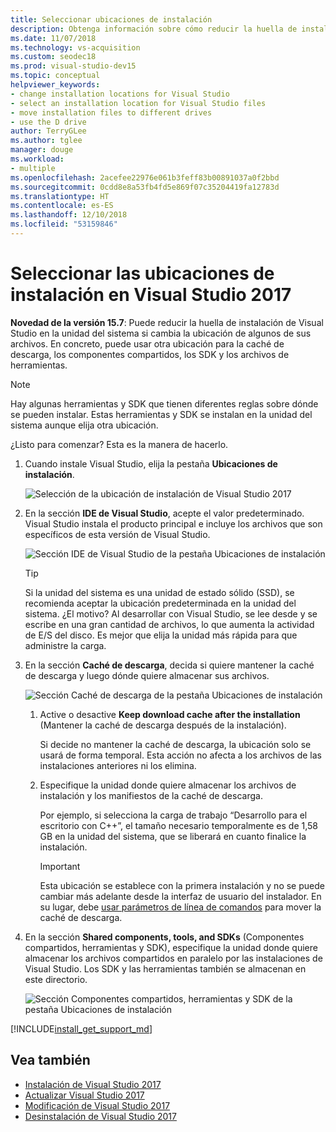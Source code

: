 ```yaml
---
title: Seleccionar ubicaciones de instalación
description: Obtenga información sobre cómo reducir la huella de instalación de Visual Studio en la unidad del sistema al cambiar la ubicación de la caché de descarga, los componentes compartidos, los SDK y las herramientas a otras unidades.
ms.date: 11/07/2018
ms.technology: vs-acquisition
ms.custom: seodec18
ms.prod: visual-studio-dev15
ms.topic: conceptual
helpviewer_keywords:
- change installation locations for Visual Studio
- select an installation location for Visual Studio files
- move installation files to different drives
- use the D drive
author: TerryGLee
ms.author: tglee
manager: douge
ms.workload:
- multiple
ms.openlocfilehash: 2acefee22976e061b3feff83b00891037a0f2bbd
ms.sourcegitcommit: 0cdd8e8a53fb4fd5e869f07c35204419fa12783d
ms.translationtype: HT
ms.contentlocale: es-ES
ms.lasthandoff: 12/10/2018
ms.locfileid: "53159846"
---
```

# <a name="select-the-installation-locations-in-visual-studio-2017"></a>Seleccionar las ubicaciones de instalación en Visual Studio 2017

**Novedad de la versión 15.7**: Puede reducir la huella de instalación de Visual Studio en la unidad del sistema si cambia la ubicación de algunos de sus archivos. En concreto, puede usar otra ubicación para la caché de descarga, los componentes compartidos, los SDK y los archivos de herramientas.

   > [!NOTE]
   > Hay algunas herramientas y SDK que tienen diferentes reglas sobre dónde se pueden instalar. Estas herramientas y SDK se instalan en la unidad del sistema aunque elija otra ubicación.

¿Listo para comenzar? Esta es la manera de hacerlo.

1. Cuando instale Visual Studio, elija la pestaña **Ubicaciones de instalación**.

   ![Selección de la ubicación de instalación de Visual Studio 2017](media/vs-installation-locations.png "Seleccione la ubicación de instalación.")

1. En la sección **IDE de Visual Studio**, acepte el valor predeterminado. Visual Studio instala el producto principal e incluye los archivos que son específicos de esta versión de Visual Studio.

   ![Sección IDE de Visual Studio de la pestaña Ubicaciones de instalación](media/vs-installation-locations-ide.png "Acepte el valor predeterminado de la sección IDE de Visual Studio de la pestaña Ubicaciones de instalación.")

   > [!TIP]
   > Si la unidad del sistema es una unidad de estado sólido (SSD), se recomienda aceptar la ubicación predeterminada en la unidad del sistema. ¿El motivo? Al desarrollar con Visual Studio, se lee desde y se escribe en una gran cantidad de archivos, lo que aumenta la actividad de E/S del disco. Es mejor que elija la unidad más rápida para que administre la carga.

1. En la sección **Caché de descarga**, decida si quiere mantener la caché de descarga y luego dónde quiere almacenar sus archivos.

     ![Sección Caché de descarga de la pestaña Ubicaciones de instalación](media/vs-installation-locations-cache.png "Elija si mantiene la caché de descarga después de la instalación y luego especifique la unidad donde quiere almacenar los archivos.")

    1. Active o desactive **Keep download cache after the installation** (Mantener la caché de descarga después de la instalación).

       Si decide no mantener la caché de descarga, la ubicación solo se usará de forma temporal. Esta acción no afecta a los archivos de las instalaciones anteriores ni los elimina.

    1. Especifique la unidad donde quiere almacenar los archivos de instalación y los manifiestos de la caché de descarga.

        Por ejemplo, si selecciona la carga de trabajo “Desarrollo para el escritorio con C++”, el tamaño necesario temporalmente es de 1,58 GB en la unidad del sistema, que se liberará en cuanto finalice la instalación.

       > [!IMPORTANT]
       > Esta ubicación se establece con la primera instalación y no se puede cambiar más adelante desde la interfaz de usuario del instalador. En su lugar, debe [usar parámetros de línea de comandos](use-command-line-parameters-to-install-visual-studio.md) para mover la caché de descarga.

1. En la sección **Shared components, tools, and SDKs** (Componentes compartidos, herramientas y SDK), especifique la unidad donde quiere almacenar los archivos compartidos en paralelo por las instalaciones de Visual Studio. Los SDK y las herramientas también se almacenan en este directorio.

   ![Sección Componentes compartidos, herramientas y SDK de la pestaña Ubicaciones de instalación](media/vs-installation-locations-shared.png "Especifique la ubicación donde quiere almacenar los componentes compartidos, las herramientas y los SDK.")

[!INCLUDE[install_get_support_md](includes/install_get_support_md.md)]

## <a name="see-also"></a>Vea también

* [Instalación de Visual Studio 2017](install-visual-studio.md)
* [Actualizar Visual Studio 2017](update-visual-studio.md)
* [Modificación de Visual Studio 2017](update-visual-studio.md)
* [Desinstalación de Visual Studio 2017](uninstall-visual-studio.md)
